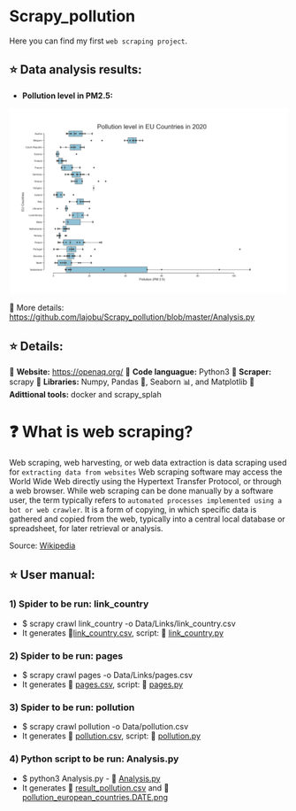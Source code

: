 # Scrapy_pollution

Here you can find my first `web scraping project`.

## :star: Data analysis results:

* **Pollution level in PM2.5:**

![alt text](https://github.com/lajobu/Scrapy_pollution/blob/master/pollution_european_countries.2020-04-25%2012.15.png)

:round_pushpin: More details: https://github.com/lajobu/Scrapy_pollution/blob/master/Analysis.py

## :star: Details:

:round_pushpin: **Website:** https://openaq.org/
:round_pushpin: **Code languague:** Python3
:round_pushpin: **Scraper:** scrapy
:round_pushpin: **Libraries:** Numpy, Pandas  :panda_face:, Seaborn  :bar_chart:, and Matplotlib
:round_pushpin: **Adittional tools:** docker and scrapy_splah

#  :question: What is web scraping?

Web scraping, web harvesting, or web data extraction is data scraping used for `extracting data from websites` Web scraping software may access the World Wide Web directly using the Hypertext Transfer Protocol, or through a web browser. While web scraping can be done manually by a software user, the term typically refers to `automated processes implemented using a bot or web crawler`. It is a form of copying, in which specific data is gathered and copied from the web, typically into a central local database or spreadsheet, for later retrieval or analysis. 

Source: [Wikipedia](https://en.wikipedia.org/wiki/Web_scraping)

## :star: User manual:

### 1) Spider to be run: link_country
* $ scrapy crawl link_country -o Data/Links/link_country.csv
* It generates :round_pushpin:[link_country.csv](https://github.com/lajobu/Scrapy_pollution/blob/master/WS_project/Data/Links/link_country.csv), script: :round_pushpin: [link_country.py](https://github.com/lajobu/Scrapy_pollution/blob/master/WS_project/WS_project/spiders/link_country.py)

### 2) Spider to be run: pages
* $ scrapy crawl pages -o Data/Links/pages.csv
* It generates :round_pushpin: [pages.csv](https://github.com/lajobu/Scrapy_pollution/blob/master/WS_project/Data/Links/pages.csv), script: :round_pushpin: [pages.py](https://github.com/lajobu/Scrapy_pollution/blob/master/WS_project/WS_project/spiders/pages.py)

### 3) Spider to be run: pollution
* $ scrapy crawl pollution -o Data/pollution.csv
* It generates :round_pushpin: [pollution.csv](https://github.com/lajobu/Scrapy_pollution/blob/master/WS_project/Data/pollution.csv), script: :round_pushpin: [pollution.py](https://github.com/lajobu/Scrapy_pollution/blob/master/WS_project/WS_project/spiders/pollution.py)

### 4) Python script to be run: Analysis.py
* $ python3 Analysis.py - :round_pushpin: [Analysis.py](https://github.com/lajobu/Scrapy_pollution/blob/master/Analysis.py)
* It generates :round_pushpin: [result_pollution.csv](https://github.com/lajobu/Scrapy_pollution/blob/master/result_pollution.csv) and :round_pushpin: [pollution_european_countries.DATE.png](https://github.com/lajobu/Scrapy_pollution/blob/master/pollution_european_countries.2020-04-25%2012.15.png)
